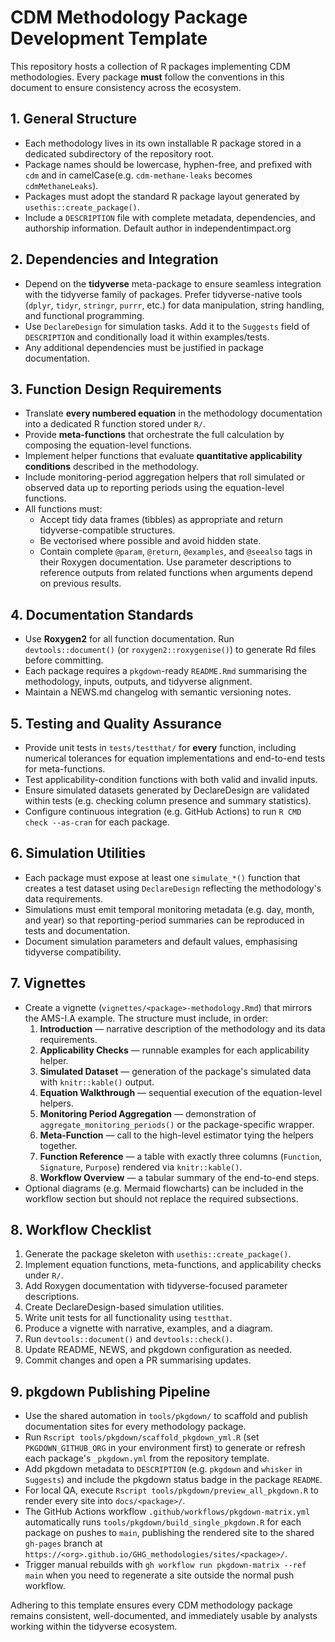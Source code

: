 # CDM Methodology Package Development Template

This repository hosts a collection of R packages implementing CDM methodologies. Every package **must** follow the conventions in this document to ensure consistency across the ecosystem.

## 1. General Structure
- Each methodology lives in its own installable R package stored in a dedicated subdirectory of the repository root.
- Package names should be lowercase, hyphen-free, and prefixed with `cdm` and in camelCase(e.g. `cdm-methane-leaks` becomes `cdmMethaneLeaks`).
- Packages must adopt the standard R package layout generated by `usethis::create_package()`.
- Include a `DESCRIPTION` file with complete metadata, dependencies, and authorship information. Default author in independentimpact.org

## 2. Dependencies and Integration
- Depend on the **tidyverse** meta-package to ensure seamless integration with the tidyverse family of packages. Prefer tidyverse-native tools (`dplyr`, `tidyr`, `stringr`, `purrr`, etc.) for data manipulation, string handling, and functional programming.
- Use `DeclareDesign` for simulation tasks. Add it to the `Suggests` field of `DESCRIPTION` and conditionally load it within examples/tests.
- Any additional dependencies must be justified in package documentation.

## 3. Function Design Requirements
- Translate **every numbered equation** in the methodology documentation into a dedicated R function stored under `R/`.
- Provide **meta-functions** that orchestrate the full calculation by composing the equation-level functions.
- Implement helper functions that evaluate **quantitative applicability conditions** described in the methodology.
- Include monitoring-period aggregation helpers that roll simulated or observed data up to reporting periods using the
  equation-level functions.
- All functions must:
  - Accept tidy data frames (tibbles) as appropriate and return tidyverse-compatible structures.
  - Be vectorised where possible and avoid hidden state.
  - Contain complete `@param`, `@return`, `@examples`, and `@seealso` tags in their Roxygen documentation. Use parameter descriptions to reference outputs from related functions when arguments depend on previous results.

## 4. Documentation Standards
- Use **Roxygen2** for all function documentation. Run `devtools::document()` (or `roxygen2::roxygenise()`) to generate Rd files before committing.
- Each package requires a `pkgdown`-ready `README.Rmd` summarising the methodology, inputs, outputs, and tidyverse alignment.
- Maintain a NEWS.md changelog with semantic versioning notes.

## 5. Testing and Quality Assurance
- Provide unit tests in `tests/testthat/` for **every** function, including numerical tolerances for equation implementations and end-to-end tests for meta-functions.
- Test applicability-condition functions with both valid and invalid inputs.
- Ensure simulated datasets generated by DeclareDesign are validated within tests (e.g. checking column presence and summary statistics).
- Configure continuous integration (e.g. GitHub Actions) to run `R CMD check --as-cran` for each package.

## 6. Simulation Utilities
- Each package must expose at least one `simulate_*()` function that creates a test dataset using `DeclareDesign` reflecting the methodology's data requirements.
- Simulations must emit temporal monitoring metadata (e.g. day, month, and year) so that reporting-period summaries can be reproduced in tests and documentation.
- Document simulation parameters and default values, emphasising tidyverse compatibility.

## 7. Vignettes
- Create a vignette (`vignettes/<package>-methodology.Rmd`) that mirrors the AMS-I.A example. The structure must include, in
  order:
  1. **Introduction** — narrative description of the methodology and its data requirements.
  2. **Applicability Checks** — runnable examples for each applicability helper.
  3. **Simulated Dataset** — generation of the package's simulated data with `knitr::kable()` output.
  4. **Equation Walkthrough** — sequential execution of the equation-level helpers.
  5. **Monitoring Period Aggregation** — demonstration of `aggregate_monitoring_periods()` or the package-specific wrapper.
  6. **Meta-Function** — call to the high-level estimator tying the helpers together.
  7. **Function Reference** — a table with exactly three columns (`Function`, `Signature`, `Purpose`) rendered via
     `knitr::kable()`.
  8. **Workflow Overview** — a tabular summary of the end-to-end steps.
- Optional diagrams (e.g. Mermaid flowcharts) can be included in the workflow section but should not replace the required
  subsections.

## 8. Workflow Checklist
1. Generate the package skeleton with `usethis::create_package()`.
2. Implement equation functions, meta-functions, and applicability checks under `R/`.
3. Add Roxygen documentation with tidyverse-focused parameter descriptions.
4. Create DeclareDesign-based simulation utilities.
5. Write unit tests for all functionality using `testthat`.
6. Produce a vignette with narrative, examples, and a diagram.
7. Run `devtools::document()` and `devtools::check()`.
8. Update README, NEWS, and pkgdown configuration as needed.
9. Commit changes and open a PR summarising updates.

## 9. pkgdown Publishing Pipeline
- Use the shared automation in `tools/pkgdown/` to scaffold and publish documentation sites for every methodology package.
- Run `Rscript tools/pkgdown/scaffold_pkgdown_yml.R` (set `PKGDOWN_GITHUB_ORG` in your environment first) to generate or refresh
  each package's `_pkgdown.yml` from the repository template.
- Add pkgdown metadata to `DESCRIPTION` (e.g. `pkgdown` and `whisker` in `Suggests`) and include the pkgdown status badge in the
  package `README`.
- For local QA, execute `Rscript tools/pkgdown/preview_all_pkgdown.R` to render every site into `docs/<package>/`.
- The GitHub Actions workflow `.github/workflows/pkgdown-matrix.yml` automatically runs `tools/pkgdown/build_single_pkgdown.R`
  for each package on pushes to `main`, publishing the rendered site to the shared `gh-pages` branch at
  `https://<org>.github.io/GHG_methodologies/sites/<package>/`.
- Trigger manual rebuilds with `gh workflow run pkgdown-matrix --ref main` when you need to regenerate a site outside the
  normal push workflow.

Adhering to this template ensures every CDM methodology package remains consistent, well-documented, and immediately usable by analysts working within the tidyverse ecosystem.
